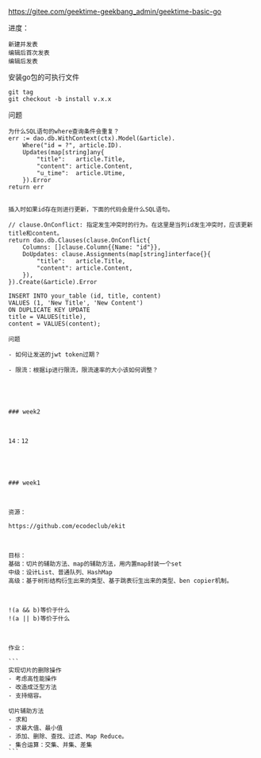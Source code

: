 https://gitee.com/geektime-geekbang_admin/geektime-basic-go









进度：

```
新建并发表
编辑后首次发表
编辑后发表
```

安装go包的可执行文件

```
git tag
git checkout -b install v.x.x
```



问题

```
为什么SQL语句的where查询条件会重复？
err := dao.db.WithContext(ctx).Model(&article).
    Where("id = ?", article.ID).
    Updates(map[string]any{
        "title":   article.Title,
        "content": article.Content,
        "u_time":  article.Utime,
    }).Error
return err


插入时如果id存在则进行更新，下面的代码会是什么SQL语句。

// clause.OnConflict: 指定发生冲突时的行为。在这里是当列id发生冲突时，应该更新title和content。
return dao.db.Clauses(clause.OnConflict{
    Columns: []clause.Column{{Name: "id"}},
    DoUpdates: clause.Assignments(map[string]interface{}{
        "title":   article.Title,
        "content": article.Content,
    }),
}).Create(&article).Error

INSERT INTO your_table (id, title, content)
VALUES (1, 'New Title', 'New Content')
ON DUPLICATE KEY UPDATE
title = VALUES(title),
content = VALUES(content);
```



````
问题

- 如何让发送的jwt token过期？

- 限流：根据ip进行限流，限流速率的大小该如何调整？





### week2



14：12





### week1



资源：

https://github.com/ecodeclub/ekit



目标：
基础：切片的辅助方法、map的辅助方法，用内置map封装一个set
中级：设计List、普通队列、HashMap
高级：基于树形结构衍生出来的类型、基于跳表衍生出来的类型、ben copier机制。



!(a && b)等价于什么
!(a || b)等价于什么



作业：

```
实现切片的删除操作
- 考虑高性能操作
- 改造成泛型方法
- 支持缩容。

切片辅助方法
- 求和
- 求最大值、最小值
- 添加、删除、查找、过滤、Map Reduce。
- 集合运算：交集、并集、差集
```


````

